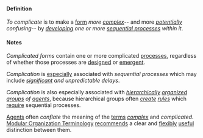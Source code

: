#### Definition

*To complicate* is to make a [form](https://github.com/gcassel/Modular-Organization-Terminology/blob/master/terms/form.md) *more [complex](https://github.com/gcassel/Modular-Organization-Terminology/blob/master/terms/complex.md)*-- and more *[potentially](https://github.com/gcassel/Modular-Organization-Terminology/blob/master/terms/potential.md) confusing*-- by *[developing](https://github.com/gcassel/Modular-Organization-Terminology/blob/master/terms/develop.md) one or more [sequential processes](https://github.com/gcassel/Modular-Organization-Terminology/blob/master/compound-terms/sequential-process.md) within it*.

#### Notes

*Complicated forms* contain one or more complicated [processes](https://github.com/gcassel/Modular-Organization-Terminology/blob/master/terms/process.md), regardless of whether those processes are [designed](https://github.com/gcassel/Modular-Organization-Terminology/blob/master/terms/design.md) or [emergent](https://github.com/gcassel/Modular-Organization-Terminology/blob/master/terms/emergence.md).

*Complication* is [especially](https://github.com/gcassel/Modular-Organization-Terminology/blob/master/terms/specialize.md) associated with *sequential processes* which may include *[significant](https://github.com/gcassel/Modular-Organization-Terminology/blob/master/terms/significance.md) and unpredictable delays*.

*Complication* is also especially associated with *[hierarchically](https://github.com/gcassel/Modular-Organization-Terminology/blob/master/terms/hierarchy.md) [organized](https://github.com/gcassel/Modular-Organization-Terminology/blob/master/terms/organization.md) [groups](https://github.com/gcassel/Modular-Organization-Terminology/blob/master/terms/group.md) of [agents](https://github.com/gcassel/Modular-Organization-Terminology/blob/master/terms/agent.md)*, because hierarchical groups often *[create](https://github.com/gcassel/Modular-Organization-Terminology/blob/master/terms/create.md) [rules](https://github.com/gcassel/Modular-Organization-Terminology/blob/master/terms/rule.md)* which [require](https://github.com/gcassel/Modular-Organization-Terminology/blob/master/terms/requirement.md) sequential processes.

[Agents](https://github.com/gcassel/Modular-Organization-Terminology/blob/master/terms/agent.md) often *conflate* the meaning of the [terms](https://github.com/gcassel/Modular-Organization-Terminology/blob/master/terms/term.md) *[complex](https://github.com/gcassel/Modular-Organization-Terminology/blob/master/terms/complex.md)* and *complicated*.  [Modular Organization Terminology](https://github.com/gcassel/Modular-Organization-Terminology/) [recommends](https://github.com/gcassel/Modular-Organization-Terminology/blob/master/terms/recommend.md) a clear and [flexibly](https://github.com/gcassel/Modular-Organization-Terminology/blob/master/terms/flexible.md) [useful](https://github.com/gcassel/Modular-Organization-Terminology/blob/master/terms/use.md) distinction between them.
